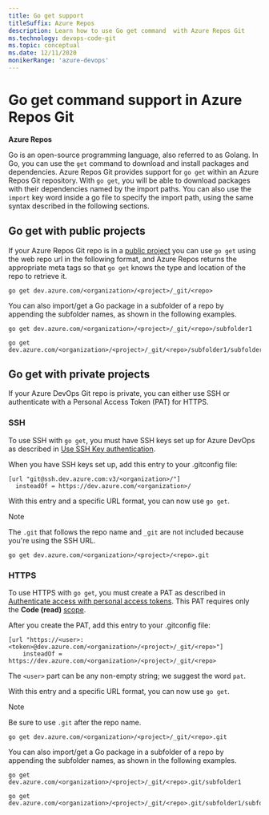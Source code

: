 ```yaml
---
title: Go get support
titleSuffix: Azure Repos
description: Learn how to use Go get command  with Azure Repos Git
ms.technology: devops-code-git 
ms.topic: conceptual
ms.date: 12/11/2020
monikerRange: 'azure-devops'
---
```


# Go get command support in Azure Repos Git

**Azure Repos**

Go is an open-source programming language, also referred to as Golang. 
In Go, you can use the `get` command to download and install packages and dependencies. 
Azure Repos Git provides support for `go get` within an Azure Repos Git repository. 
With `go get`, you will be able to download packages with their dependencies named by the import paths. 
You can also use the `import` key word inside a go file to specify the import path, using the 
same syntax described in the following sections.

## Go get with public projects

If your Azure Repos Git repo is in a [public project](../../organizations/public/about-public-projects.md) 
you can use `go get` using the web repo url in the following format, 
and Azure Repos returns the appropriate meta tags so that `go get` knows 
the type and location of the repo to retrieve it.

```
go get dev.azure.com/<organization>/<project>/_git/<repo>
```

You can also import/get a Go package in a subfolder of a repo by appending 
the subfolder names, as shown in the following examples.

```
go get dev.azure.com/<organization>/<project>/_git/<repo>/subfolder1

go get dev.azure.com/<organization>/<project>/_git/<repo>/subfolder1/subfolder2
```

## Go get with private projects

If your Azure DevOps Git repo is private, you can either use SSH or authenticate with a Personal Access Token (PAT) for HTTPS.

### SSH

To use SSH with `go get`, you must have SSH keys set up for Azure DevOps as described in [Use SSH Key authentication](use-ssh-keys-to-authenticate.md).

When you have SSH keys set up, add this entry to your .gitconfig file:

```
[url "git@ssh.dev.azure.com:v3/<organization>/"]
  insteadOf = https://dev.azure.com/<organization>/
```

With this entry and a specific URL format, you can now use `go get`.

> [!NOTE]
> The `.git` that follows the repo name and `_git` are not included because you're using the SSH URL.

```
go get dev.azure.com/<organization>/<project>/<repo>.git
```

### HTTPS

To use HTTPS with `go get`, you must create a PAT as described in [Authenticate access with personal access tokens](../../organizations/accounts/use-personal-access-tokens-to-authenticate.md). This PAT requires only the **Code (read)** [scope](../../integrate/get-started/authentication/oauth.md#scopes).

After you create the PAT, add this entry to your .gitconfig file:

```
[url "https://<user>:<token>@dev.azure.com/<organization>/<project>/_git/<repo>"]
    insteadOf = https://dev.azure.com/<organization>/<project>/_git/<repo>
```

The `<user>` part can be any non-empty string; we suggest the word `pat`.

With this entry and a specific URL format, you can now use `go get`.

> [!NOTE]
> Be sure to use `.git` after the repo name.

```
go get dev.azure.com/<organization>/<project>/_git/<repo>.git
```

You can also import/get a Go package in a subfolder of a repo by appending the subfolder 
names, as shown in the following examples.

```
go get dev.azure.com/<organization>/<project>/_git/<repo>.git/subfolder1

go get dev.azure.com/<organization>/<project>/_git/<repo>.git/subfolder1/subfolder2
```

